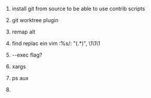 1. install git from source to be able to use contrib scripts
2. git worktree plugin
3. remap alt

4. find replac ein vim
:%s/: "\(.*)", \1\1\1

5. --exec flag?

6. xargs
7. ps aux
8.
